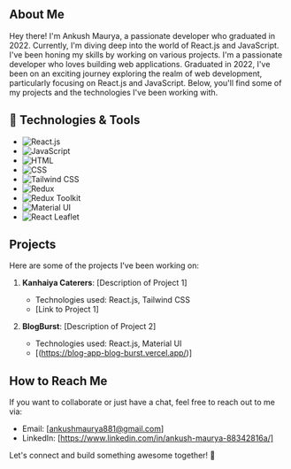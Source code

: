 

## About Me
Hey there! I'm Ankush Maurya, a passionate developer who graduated in 2022. Currently, I'm diving deep into the world of React.js and JavaScript. I've been honing my skills by working on various projects.
I'm a passionate developer who loves building web applications. Graduated in 2022, I've been on an exciting journey exploring the realm of web development, particularly focusing on React.js and JavaScript. Below, you'll find some of my projects and the technologies I've been working with.

## 🚀 Technologies & Tools
- ![React.js](https://img.shields.io/badge/React.js-61DAFB?style=flat&logo=react&logoColor=white) 
- ![JavaScript](https://img.shields.io/badge/JavaScript-F7DF1E?style=flat&logo=javascript&logoColor=black) 
- ![HTML](https://img.shields.io/badge/HTML5-E34F26?style=flat&logo=html5&logoColor=white)
- ![CSS](https://img.shields.io/badge/CSS3-1572B6?style=flat&logo=css3&logoColor=white)
- ![Tailwind CSS](https://img.shields.io/badge/Tailwind_CSS-38B2AC?style=flat&logo=tailwind-css&logoColor=white) 
- ![Redux](https://img.shields.io/badge/Redux-764ABC?style=flat&logo=redux&logoColor=white)
- ![Redux Toolkit](https://img.shields.io/badge/Redux_Toolkit-764ABC?style=flat&logo=redux&logoColor=white) 
- ![Material UI](https://img.shields.io/badge/Material_UI-0081CB?style=flat&logo=material-ui&logoColor=white)
- ![React Leaflet](https://img.shields.io/badge/React_Leaflet-2B4162?style=flat&logo=leaflet&logoColor=white)

## Projects
Here are some of the projects I've been working on:

1. **Kanhaiya Caterers**: [Description of Project 1]
   - Technologies used: React.js, Tailwind CSS
   - [Link to Project 1]

2. **BlogBurst**: [Description of Project 2]
   - Technologies used: React.js, Material UI
   - [(https://blog-app-blog-burst.vercel.app/)]


## How to Reach Me
If you want to collaborate or just have a chat, feel free to reach out to me via:
- Email: [ankushmaurya881@gmail.com]
- LinkedIn: [https://www.linkedin.com/in/ankush-maurya-88342816a/]

Let's connect and build something awesome together! 🚀

